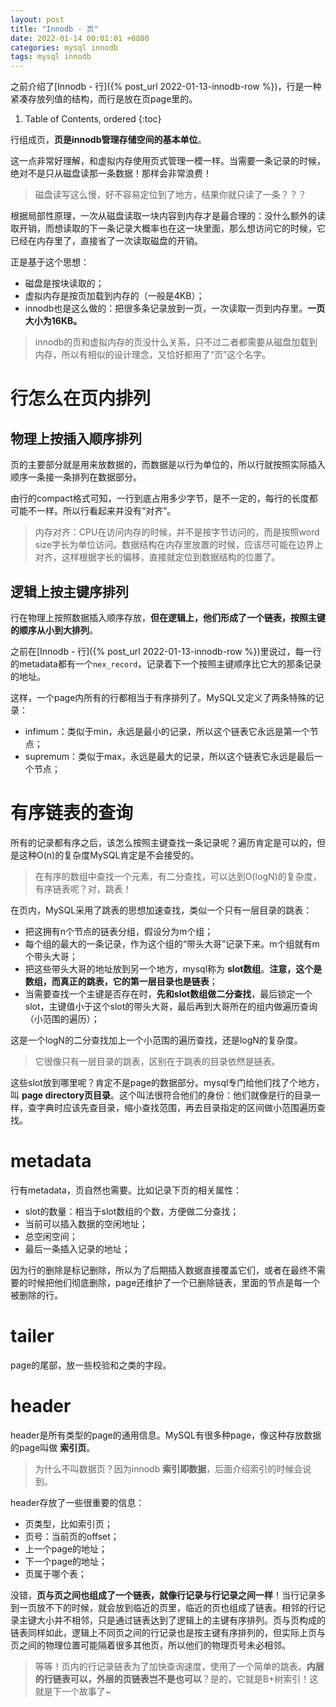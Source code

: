 ```yaml
---
layout: post
title: "Innodb - 页"
date: 2022-01-14 00:01:01 +0800
categories: mysql innodb
tags: mysql innodb
---
```


之前介绍了[Innodb - 行]({% post_url 2022-01-13-innodb-row %})，行是一种紧凑存放列值的结构，而行是放在页page里的。

1. Table of Contents, ordered
{:toc}

行组成页，**页是innodb管理存储空间的基本单位**。

这一点非常好理解，和虚拟内存使用页式管理一模一样。当需要一条记录的时候，绝对不是只从磁盘读那一条数据！那样会非常浪费！

> 磁盘读写这么慢，好不容易定位到了地方，结果你就只读了一条？？？

根据局部性原理，一次从磁盘读取一块内容到内存才是最合理的：没什么额外的读取开销，而想读取的下一条记录大概率也在这一块里面，那么想访问它的时候，它已经在内存里了，直接省了一次读取磁盘的开销。

正是基于这个思想：
- 磁盘是按块读取的；
- 虚拟内存是按页加载到内存的（一般是4KB）；
- innodb也是这么做的：把很多条记录放到一页，一次读取一页到内存里。**一页大小为16KB。**

> innodb的页和虚拟内存的页没什么关系，只不过二者都需要从磁盘加载到内存，所以有相似的设计理念，又恰好都用了“页”这个名字。

# 行怎么在页内排列
## 物理上按插入顺序排列
页的主要部分就是用来放数据的，而数据是以行为单位的，所以行就按照实际插入顺序一条接一条排列在数据部分。

由行的compact格式可知，一行到底占用多少字节，是不一定的，每行的长度都可能不一样。所以行看起来并没有“对齐”。

> 内存对齐：CPU在访问内存的时候，并不是按字节访问的，而是按照word size字长为单位访问。数据结构在内存里放置的时候，应该尽可能在边界上对齐，这样根据字长的偏移，直接就定位到数据结构的位置了。

## 逻辑上按主键序排列
行在物理上按照数据插入顺序存放，**但在逻辑上，他们形成了一个链表，按照主键的顺序从小到大排列**。

之前在[Innodb - 行]({% post_url 2022-01-13-innodb-row %})里说过，每一行的metadata都有一个`nex_record`，记录着下一个按照主键顺序比它大的那条记录的地址。

这样，一个page内所有的行都相当于有序排列了。MySQL又定义了两条特殊的记录：
- infimum：类似于min，永远是最小的记录，所以这个链表它永远是第一个节点；
- supremum：类似于max，永远是最大的记录，所以这个链表它永远是最后一个节点；

# 有序链表的查询
所有的记录都有序之后，该怎么按照主键查找一条记录呢？遍历肯定是可以的，但是这种O(n)的复杂度MySQL肯定是不会接受的。

> 在有序的数组中查找一个元素，有二分查找，可以达到O(logN)的复杂度，有序链表呢？对，跳表！

在页内，MySQL采用了跳表的思想加速查找，类似一个只有一层目录的跳表：
- 把这拥有n个节点的链表分组，假设分为m个组；
- 每个组的最大的一条记录，作为这个组的“带头大哥”记录下来。m个组就有m个带头大哥；
- 把这些带头大哥的地址放到另一个地方，mysql称为 **slot数组**。**注意，这个是数组，而真正的跳表，它的第一层目录也是链表**；
- 当需要查找一个主键是否存在时，**先和slot数组做二分查找**，最后锁定一个slot，主键值小于这个slot的带头大哥，最后再到大哥所在的组内做遍历查询（小范围的遍历）；

这是一个logN的二分查找加上一个小范围的遍历查找，还是logN的复杂度。

> 它很像只有一层目录的跳表，区别在于跳表的目录依然是链表。

这些slot放到哪里呢？肯定不是page的数据部分。mysql专门给他们找了个地方，叫 **page directory页目录**。这个叫法很符合他们的身份：他们就像是行的目录一样，查字典时应该先查目录，缩小查找范围，再去目录指定的区间做小范围遍历查找。

# metadata
行有metadata，页自然也需要。比如记录下页的相关属性：
- slot的数量：相当于slot数组的个数，方便做二分查找；
- 当前可以插入数据的空闲地址；
- 总空闲空间；
- 最后一条插入记录的地址；

因为行的删除是标记删除，所以为了后期插入数据直接覆盖它们，或者在最终不需要的时候把他们彻底删除，page还维护了一个已删除链表，里面的节点是每一个被删除的行。

# tailer
page的尾部，放一些校验和之类的字段。

# header
header是所有类型的page的通用信息。MySQL有很多种page，像这种存放数据的page叫做 **索引页**。

> 为什么不叫数据页？因为innodb **索引即数据**，后面介绍索引的时候会说到。

header存放了一些很重要的信息：
- 页类型，比如索引页；
- 页号：当前页的offset；
- 上一个page的地址；
- 下一个page的地址；
- 页属于哪个表；

没错，**页与页之间也组成了一个链表，就像行记录与行记录之间一样**！当行记录多到一页放不下的时候，就会放到临近的页里，临近的页也组成了链表。相邻的行记录主键大小并不相邻，只是通过链表达到了逻辑上的主键有序排列。页与页构成的链表同样如此，逻辑上不同页之间的行记录也是按主键有序排列的，但实际上页与页之间的物理位置可能隔着很多其他页，所以他们的物理页号未必相邻。

> 等等！页内的行记录链表为了加快查询速度，使用了一个简单的跳表。**内层的行链表可以，外层的页链表岂不是也可以**？是的，它就是B+树索引！这就是下一个故事了~

